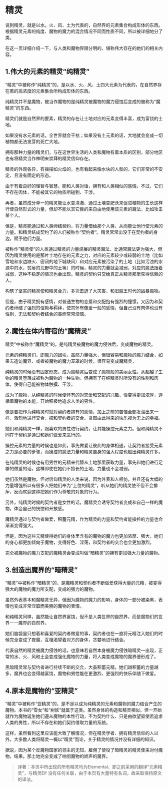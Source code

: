 # 精灵

说到精灵，就是以水。火、风、土为代表的，自然界的元素集合构成形体的东西。根据精灵元素的纯度、魔物的魔力的混合情况不同而性质不同，所以被详细地分了类。

在这一页详细介绍一下，与人类和魔物界限分明的、堪称伟大存在的她们的相关内容。

## 1.伟大的元素的精灵“纯精灵”

“精灵”中被称作“纯精灵”的，是以水、火、风、土四大元素为代表的，在自然界存在若的高浓度的元素集合所构成形体的东西。

纯精灵并不是魔物，被当作魔物的是纯精灵被魔物的魔力侵蚀后变成的被称为“魔精灵”的东西。

精灵们就是自然界的要素，精灵的存在让士地对应的元素变得丰富，成为富饶的士地。

如果没有水元素的话，全世界就会干枯；如果没有土元素的话，大地就会变成一切植物都无法发芽的死亡大地。

拥有那种力量的精灵们，与在这世界生活的人类和魔物有着本质的区别，部分地区也有将精灵当作神明来崇拜的精灵信仰存在。

精灵的外观各异，有摇摆如火焰的，也有看起来像水块的人型的，它们非常的不安定、且没有固定的形态。

由于有着良好的理智与智慧，能和人类对话，拥有和人类相似的感情。不过，它们不存在肉体，不能被其它的物质所碰到、干涉。

再者，虽然成分单一的精灵能让水变清澈、通过土壤变肥沃来促进植物的生长这样行使自然形式的力量，但却不能以其它目的来自由地使用该元素的魔法，比如攻击某个人。

但是，精灵能通过和人类缔结契约，将力量借给那个人类，从而能让他行使元素的力量。和精灵结成契约了的人们被称作“契约者“。精灵常常出没于在契约者的身边，赋予他们力量。

被称作”精灵使“的人类通过精灵的力量施展的精灵魔法，比通常魔法更为强大，但因为精灵使用的是那片土地存在的元素之力，对应的元素较少或较弱的土地（比如雪地和水边缺火、密闭的地下城缺风）和对应元素被污染了的土地（比如污浊的水源中的水，贫瘠的荒野中的土等）的时候，精灵的力量就会减弱，对应的魔法跟着减弱，这种不稳定的情况也会出现。精灵的契约只交给真正从精灵那里获得信赖的人。

构筑了坚实的精灵使和精灵合力，多次击退了大灾害、和旧魔王时代的凶暴魔物。

但是，由于精灵拥有感情，对普通生物的恋爱和交配抱有强烈的憧憬，又因为和契约者缔结了强烈的信赖与羁绊，使其怀有像爱一般的感情，但自己没有肉体也没有性别，无法和契约者结合的事而常常烦恼。

## 2.魔性在体内寄宿的“魔精灵“

精灵”中被称作“魔精灵“的，是纯精灵被魔物的魔力侵蚀后，变成魔物的精灵。

元素的纯精灵们，即魔力的团块，虽然力量强大，但很容易和魔物的魔力结合，如果去造访魔界、或者被魔物的魔力笼罩的时候，很容易变成魔精灵，

纯精灵的时候没有固定形态，成为魔精灵后变成了魔物般的美丽女性。从超越了生物的精灵堕落成被称为魔物的一种生物，但拥有了在纯精灵时所没有的性别和肉体，使得自己能被物体触摸、干涉。

成为了魔物，从纯精灵的时候便怀有的对恋爱和交配的兴趣、憧变得更加浓厚，遵循着魔物的本能，开始积极地追求人类的男性。

像是要把作为纯精灵时就对契约者抱有的感情，加上之前的苦恼全部发泄出来一样，激烈地进行交合，把和契约者的交合、贪图由此得来的快乐视为无上的幸福。

她们和纯精灵一样，跟喜欢的男性进行契约，让其能操控元素之力。但和纯精灵不同在于契约是通过和她们做爱来进行的。

操控元素的力量的时候也是如此，事先做爱让彼此的身体相通，让契约者接受元素之力是必要的步骤，而操控的魔法力量和精灵自身的强大程度也超出纯精灵许多。

在纯精灵的时候也有用男性的元精来代替从土地那里获取力量，事先和她们进行足够的做爱的话，这样即使在她们不擅长的土地，力量也不会减弱。

她们虽然是魔物，但对信仰精灵的人类来说，因为外表和人相仿，并且还有大幅的力量增强所以有很多人把她们奉为”上位的精灵”，听从她们的精灵使不但不会排斥，反而欢迎这种把她们作为尊敬的对象的行为。

另外，纯精灵时候的契约者是女性的话，魔精灵会诱导契约者变成和自己一样的魔物，体会自己的恍惚和开放感。

魔精灵通过与契约者做爱，积蓄元精，作为精灵的力量和契约者能操控的力量也会渐渐变得强大。

但是，因为这些元精使得她们的身体里含有的魔物的魔力也更加浓厚、强大，她们的身心都更加倾向于魔物，变得好色、淫荡，和契约者的交合也会更加激烈。

完全被魔物的魔力支配的魔精灵会变成叫做“暗精灵”的拥有更加强大力量的魔物。

## 3.创造出魔界的“暗精灵”

“精灵“中被称作“暗精灵“的，是魔精灵和契约者不断做爱获得大量的元精，被变得强大的魔物的魔力所支配，变成的强力的魔物。

虽然外表基本和魔精灵无异，但因为魔物的魔力的影响，身体的一部分被染黑，表情也变成非常淫靡而美丽的魔物的表情。

和纯精灵同样，虽然能让自然界富饶，但不是人类世界的自然界，而是魔物们的世界一一魔界的自然界。

她们脑袋里只想着和喜爱的契约者做爱的事，契约者也在一直将元精注入她们的时候完全变成了夜魔，互相渴望着对方的身体，贪婪地进行结合。

代表自然的精灵被魔力侵蚀的话，也意味若自然本身被魔力侵蚀暗精灵一出现，正常的水、火、风和土会变成强化魔物的力量，将人类变成魔物的魔界便形成了。

黑暗精灵常与契约者进行持续不断的交合，大虽积蕾元精。她们越积蓄的力量越多，魔界也会变得越富饶，魔物和男性能在更激烈、更强烈的快乐伴随下做爱。

## 4.原本是魔物的“亚精灵”

“精灵”中被称作“亚精灵“的，是不足以成为纯精灵的元素和魔物的魔力结合产生的魔物。本书的“雪女“和“树妖“就属于这类。虽然身体的构造和精灵相似，但一开始就作为魔物诞生她们遵从魔物的本性行动，不为契约什么、只是由欲望驱使若追求人类的男性，所以不存在和她们契约借取力量的系统。

这样，虽然看到这里应该能大致了解情况，但在精灵学者、拥有精灵信仰的人以外，大多数人类将精灵一概以“精灵”而论，关于精灵的情况并没有详细的知识。

据说，因为某个反魔物国家的领主的无知，雇佣了使役了暗精灵的精灵使来对付魔物，结果。那土地完全变成了响彻魔物的娇声的魔界。

> 译著：本页中所出现的所有精灵均为Elemental，即之前采用的翻译”元素精灵”，与精灵Elf 没有任何关联，由于本页有大量特有名词，故采取保持原文的译法。
